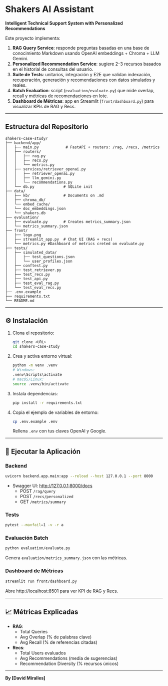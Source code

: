 # Shakers AI Assistant

**Intelligent Technical Support System with Personalized Recommendations**

Este proyecto implementa:

1. **RAG Query Service**: responde preguntas basadas en una base de conocimiento Markdown usando OpenAI embeddings + Chroma + LLM Gemini.
2. **Personalized Recommendation Service**: sugiere 2–3 recursos basados en el historial de consultas del usuario.
3. **Suite de Tests**: unitarios, integración y E2E que validan indexación, recuperación, generación y recomendaciones con datos simulados y reales.
4. **Batch Evaluation**: script (`evaluation/evaluate.py`) que mide overlap, recall y métricas de recomendaciones en lote.
5. **Dashboard de Métricas**: app en Streamlit (`front/dashboard.py`) para visualizar KPIs de RAG y Recs.

---

##  Estructura del Repositorio

```
shakers-case-study/
├── backend/app/
│   ├── main.py            # FastAPI + routers: /rag, /recs, /metrics
│   ├── routers/
│   │   ├── rag.py
│   │   ├── recs.py
│   │   └── metrics.py
│   ├── services/retriever_openai.py
│   │   ├── retriever_openai.py
│   │   ├── llm_gemini.py
│   │   └── recommendations.py
│   └── db.py             # SQLite init 
├── data/
│   ├── kb/               # Documents on .md
│   ├── chroma_db/
│   └── embed_cache/
│   └── doc_embeddings.json
│   └── shakers.db
├── evaluation/
│   ├── evaluate.py       # Creates metrics_summary.json 
│   └── metrics_summary.json
├── front/
│   ├── logo.png
│   ├── streamlit_app.py  # Chat UI (RAG + recs)
│   └── metrics.py #Dashboard of metrics creted on evaluate.py
├── tests/
│   ├── simulated_data/
│   │   ├── test_questions.json
│   │   └── user_profiles.json
│   ├── conftest.py
│   ├── test_retriever.py
│   ├── test_recs.py
│   ├── test_api.py
│   ├── test_eval_rag.py
│   └── test_eval_recs.py
├── .env.example
├── requirements.txt
└── README.md
```

---

## ⚙️ Instalación

1. Clona el repositorio:
   ```bash
   git clone <URL>
   cd shakers-case-study
   ```

2. Crea y activa entorno virtual:
   ```bash
   python -m venv .venv
   # Windows:
   .venv\Scripts\activate
   # macOS/Linux:
   source .venv/bin/activate
   ```

3. Instala dependencias:
   ```bash
   pip install -r requirements.txt
   ```

4. Copia el ejemplo de variables de entorno:
   ```bash
   cp .env.example .env
   ```
   Rellena `.env` con tus claves OpenAI y Google.

---

## 🚀 Ejecutar la Aplicación

### Backend

```bash
uvicorn backend.app.main:app --reload --host 127.0.0.1 --port 8000
```

- Swagger UI: http://127.0.0.1:8000/docs
  - POST `/rag/query`
  - POST `/recs/personalized`
  - GET `/metrics/summary`

### Tests

```bash
pytest --maxfail=1 -v -r a
```

### Evaluación Batch

```bash
python evaluation/evaluate.py
```

Genera `evaluation/metrics_summary.json` con las métricas.

### Dashboard de Métricas

```bash
streamlit run front/dashboard.py
```

Abre http://localhost:8501 para ver KPI de RAG y Recs.

---

## 📈 Métricas Explicadas

- **RAG**:
  - Total Queries
  - Avg Overlap (% de palabras clave)
  - Avg Recall (% de referencias citadas)
- **Recs**:
  - Total Users evaluados
  - Avg Recommendations (media de sugerencias)
  - Recommendation Diversity (% recursos únicos)

---

**By [David Miralles]**
